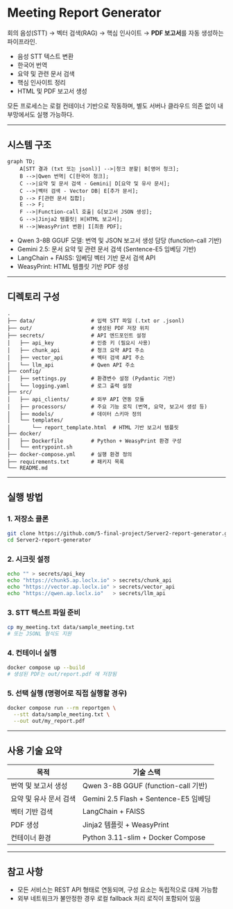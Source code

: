 # Meeting Report Generator

회의 음성(STT) → 벡터 검색(RAG) → 핵심 인사이트 → **PDF 보고서**를 자동 생성하는 파이프라인.

- 음성 STT 텍스트 변환
- 한국어 번역
- 요약 및 관련 문서 검색
- 핵심 인사이트 정리
- HTML 및 PDF 보고서 생성

모든 프로세스는 로컬 컨테이너 기반으로 작동하며, 별도 서버나 클라우드 의존 없이 내부망에서도 실행 가능하다.

---

## 시스템 구조

```mermaid
graph TD;
    A[STT 결과 (txt 또는 jsonl)] -->|청크 분할| B[영어 청크];
    B -->|Qwen 번역| C[한국어 청크];
    C -->|요약 및 문서 검색 - Gemini| D[요약 및 유사 문서];
    C -->|벡터 검색 - Vector DB| E[추가 문서];
    D --> F[관련 문서 집합];
    E --> F;
    F -->|Function-call 호출| G[보고서 JSON 생성];
    G -->|Jinja2 템플릿| H[HTML 보고서];
    H -->|WeasyPrint 변환| I[최종 PDF];
```

- Qwen 3-8B GGUF 모델: 번역 및 JSON 보고서 생성 담당 (function-call 기반)
- Gemini 2.5: 문서 요약 및 관련 문서 검색 (Sentence-E5 임베딩 기반)
- LangChain + FAISS: 임베딩 벡터 기반 문서 검색 API
- WeasyPrint: HTML 템플릿 기반 PDF 생성

---

## 디렉토리 구성

```
.
├── data/                  # 입력 STT 파일 (.txt or .jsonl)
├── out/                   # 생성된 PDF 저장 위치
├── secrets/               # API 엔드포인트 설정
│   ├── api_key            # 인증 키 (필요시 사용)
│   ├── chunk_api          # 청크 요약 API 주소
│   ├── vector_api         # 벡터 검색 API 주소
│   └── llm_api            # Qwen API 주소
├── config/
│   ├── settings.py        # 환경변수 설정 (Pydantic 기반)
│   └── logging.yaml       # 로그 출력 설정
├── src/
│   ├── api_clients/       # 외부 API 연동 모듈
│   ├── processors/        # 주요 기능 로직 (번역, 요약, 보고서 생성 등)
│   ├── models/            # 데이터 스키마 정의
│   └── templates/
│       └── report_template.html  # HTML 기반 보고서 템플릿
├── docker/
│   ├── Dockerfile         # Python + WeasyPrint 환경 구성
│   └── entrypoint.sh
├── docker-compose.yml     # 실행 환경 정의
├── requirements.txt       # 패키지 목록
└── README.md
```

---

## 실행 방법

### 1. 저장소 클론
```bash
git clone https://github.com/5-final-project/Server2-report-generator.git
cd Server2-report-generator
```

### 2. 시크릿 설정
```bash
echo "" > secrets/api_key
echo "https://chunk5.ap.loclx.io" > secrets/chunk_api
echo "https://vector.ap.loclx.io" > secrets/vector_api
echo "https://qwen.ap.loclx.io"   > secrets/llm_api
```

### 3. STT 텍스트 파일 준비
```bash
cp my_meeting.txt data/sample_meeting.txt
# 또는 JSONL 형식도 지원
```

### 4. 컨테이너 실행
```bash
docker compose up --build
# 생성된 PDF는 out/report.pdf 에 저장됨
```

### 5. 선택 실행 (명령어로 직접 실행할 경우)
```bash
docker compose run --rm reportgen \
  --stt data/sample_meeting.txt \
  --out out/my_report.pdf
```

---

## 사용 기술 요약

| 목적                 | 기술 스택                              |
|----------------------|-----------------------------------------|
| 번역 및 보고서 생성  | Qwen 3-8B GGUF (function-call 기반)     |
| 요약 및 유사 문서 검색 | Gemini 2.5 Flash + Sentence-E5 임베딩  |
| 벡터 기반 검색        | LangChain + FAISS                      |
| PDF 생성             | Jinja2 템플릿 + WeasyPrint             |
| 컨테이너 환경         | Python 3.11-slim + Docker Compose       |

---

## 참고 사항

- 모든 서비스는 REST API 형태로 연동되며, 구성 요소는 독립적으로 대체 가능함
- 외부 네트워크가 불안정한 경우 로컬 fallback 처리 로직이 포함되어 있음